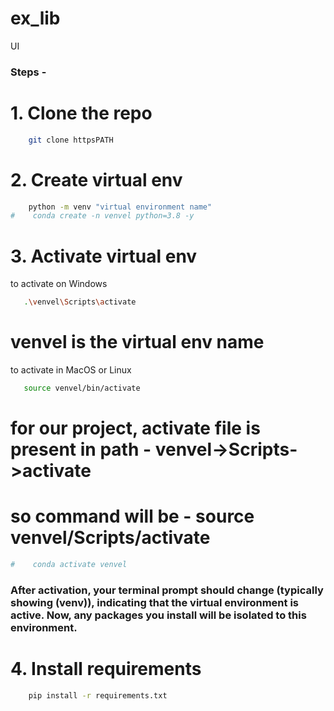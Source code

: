 # ex_lib
UI

### Steps -

# 1. Clone the repo

```bash
    git clone httpsPATH
```

# 2. Create virtual env

```bash
    python -m venv "virtual environment name"
#    conda create -n venvel python=3.8 -y
```

# 3. Activate virtual env

to activate on Windows
```bash
   .\venvel\Scripts\activate
```
# venvel is the virtual env name
to activate in MacOS or Linux
```bash
   source venvel/bin/activate
```
# for our project, activate file is present in path - venvel->Scripts->activate
# so command will be -  source venvel/Scripts/activate

```bash
#    conda activate venvel
```

### After activation, your terminal prompt should change (typically showing (venv)), indicating that the virtual environment is active. Now, any packages you install will be isolated to this environment. ###

# 4. Install requirements

```bash
    pip install -r requirements.txt
```

